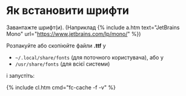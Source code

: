 # Як встановити шрифти

Завантажте шрифт(и). (Наприклад {% include a.htm text="JetBrains Mono" url="https://www.jetbrains.com/lp/mono/" %})

Розпакуйте або скопіюйте файли **.ttf** у 

- `~/.local/share/fonts` (для поточного користувача), або у
- `/usr/share/fonts` (для всієї системи)

і запустіть:

{% include cl.htm cmd="fc-cache -f -v" %}
